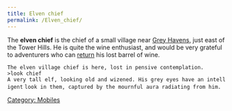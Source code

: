 ```yaml
---
title: Elven chief
permalink: /Elven_chief/
---
```


The **elven chief** is the chief of a small village near [Grey
Havens](Grey_Havens "wikilink"), just east of the Tower Hills. He is
quite the wine enthusiast, and would be very grateful to adventurers who
can [return](Quest#Elven_Chief "wikilink") his lost barrel of wine.

`The elven village chief is here, lost in pensive contemplation.`
`>look chief`
`A very tall elf, looking old and wizened. His grey eyes have an intelligent`
`look in them, captured by the mournful aura radiating from him.`

[Category: Mobiles](Category:_Mobiles "wikilink")